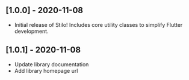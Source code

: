 ## [1.0.0] - 2020-11-08

* Initial release of Stilo! Includes core utility classes to simplify Flutter development.

## [1.0.1] - 2020-11-08

* Update library documentation
* Add library homepage url
